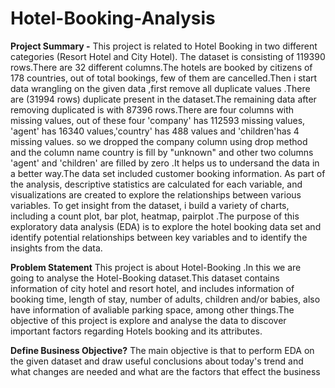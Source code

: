 # Hotel-Booking-Analysis

**Project Summary -**
This project is related to Hotel Booking in two different categories (Resort Hotel and City Hotel). The dataset is consisting of 119390 rows.There are 32 different columns.The hotels are booked by citizens of 178 countries, out of total bookings, few of them are cancelled.Then i start data wrangling on the given data ,first remove all duplicate values .There are (31994 rows) duplicate present in the dataset.The remaining data after removing duplicated is with 87396 rows.There are four columns with missing values, out of these four 'company' has 112593 missing values, 'agent' has 16340 values,'country' has 488 values and 'children'has 4 missing values. so we dropped the company column using drop method and the column name country is fill by "unknown" and other two columns 'agent' and 'children' are filled by zero .It helps us to undersand the data in a better way.The data set included customer booking information. As part of the analysis, descriptive statistics are calculated for each variable, and visualizations are created to explore the relationships between various variables. To get insight from the dataset, i build a variety of charts, including a count plot, bar plot, heatmap, pairplot .The purpose of this exploratory data analysis (EDA) is to explore the hotel booking data set and identify potential relationships between key variables and to identify the insights from the data.

**Problem Statement**
This project is about Hotel-Booking .In this we are going to analyse the Hotel-Booking dataset.This dataset contains information of city hotel and resort hotel, and includes information of booking time, length of stay, number of adults, children and/or babies, also have information of avaliable parking space, among other things.The objective of this project is explore and analyse the data to discover important factors regarding Hotels booking and its attributes.

**Define Business Objective?**
The main objective is that to perform EDA on the given dataset and draw useful conclusions about today's trend and what changes are needed and what are the factors that effect the business
